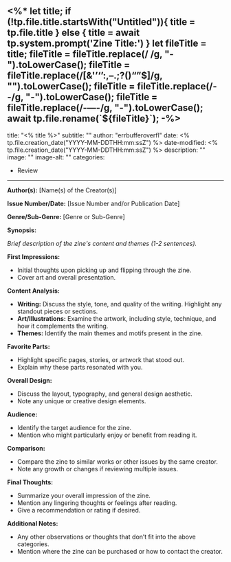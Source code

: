<%*
let title;
if (!tp.file.title.startsWith("Untitled")){
	title = tp.file.title
} else {
	title = await tp.system.prompt('Zine Title:')
}
let fileTitle = title;
fileTitle = fileTitle.replace(/ /g, "-").toLowerCase();
fileTitle = fileTitle.replace(/[&'’‘’:,–.;?()“”$]/g, "").toLowerCase();
fileTitle = fileTitle.replace(/--/g, "-").toLowerCase();
fileTitle = fileTitle.replace(/-—-/g, "-").toLowerCase();
await tp.file.rename(`${fileTitle}`);
-%>
---
title: "<% title %>"
subtitle: ""
author: "errbufferoverfl"
date: <% tp.file.creation_date("YYYY-MM-DDTHH:mm:ssZ") %>
date-modified: <% tp.file.creation_date("YYYY-MM-DDTHH:mm:ssZ") %>
description: ""
image: ""
image-alt: ""
categories:
- Review
---

**Author(s):** [Name(s) of the Creator(s)]

**Issue Number/Date:** [Issue Number and/or Publication Date]

**Genre/Sub-Genre:** [Genre or Sub-Genre]

**Synopsis:**

*Brief description of the zine's content and themes (1-2 sentences).*

**First Impressions:**
- Initial thoughts upon picking up and flipping through the zine.
- Cover art and overall presentation.

**Content Analysis:**
- **Writing:** Discuss the style, tone, and quality of the writing. Highlight any standout pieces or sections.
- **Art/Illustrations:** Examine the artwork, including style, technique, and how it complements the writing.
- **Themes:** Identify the main themes and motifs present in the zine.

**Favorite Parts:**
- Highlight specific pages, stories, or artwork that stood out.
- Explain why these parts resonated with you.

**Overall Design:**
- Discuss the layout, typography, and general design aesthetic.
- Note any unique or creative design elements.

**Audience:**
- Identify the target audience for the zine.
- Mention who might particularly enjoy or benefit from reading it.

**Comparison:**
- Compare the zine to similar works or other issues by the same creator.
- Note any growth or changes if reviewing multiple issues.

**Final Thoughts:**
- Summarize your overall impression of the zine.
- Mention any lingering thoughts or feelings after reading.
- Give a recommendation or rating if desired.

**Additional Notes:**
- Any other observations or thoughts that don’t fit into the above categories.
- Mention where the zine can be purchased or how to contact the creator.
